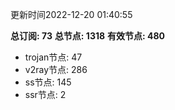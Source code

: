 更新时间2022-12-20 01:40:55

**总订阅: 73**
**总节点: 1318**
**有效节点: 480**
- trojan节点: 47
- v2ray节点: 286
- ss节点: 145
- ssr节点: 2
